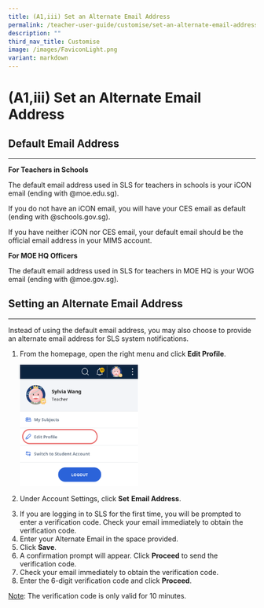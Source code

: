 ```yaml
---
title: (A1,iii) Set an Alternate Email Address
permalink: /teacher-user-guide/customise/set-an-alternate-email-address/
description: ""
third_nav_title: Customise
image: /images/FaviconLight.png
variant: markdown
---
```

<h1 id="set-an-alternate-email-address">(A1,iii) Set an Alternate Email Address</h1>
<h2 id="-default-email-address-">Default Email Address</h2>
<hr>
<p><strong>For Teachers in Schools</strong></p>
<p>The default email address used in SLS for teachers in schools is your iCON email (ending with @moe.edu.sg).</p>
<p>If you do not have an iCON email, you will have your CES email as default (ending with @schools.gov.sg).</p>
<p>If you have neither iCON nor CES email, your default email should be the official email address in your MIMS account.</p>
<p><strong>For MOE HQ Officers</strong></p>
<p>The default email address used in SLS for teachers in MOE HQ is your WOG email (ending with @moe.gov.sg).</p>
<h2 id="-setting-an-alternate-email-address-">Setting an Alternate Email Address</h2>
<hr>
<p>Instead of using the default email address, you may also choose to provide an alternate email address for SLS system notifications.</p>
<ol>
<li><p>From the homepage, open the right menu and click <strong>Edit Profile</strong>.</p>
<p><img alt="Set an Alternate Email Address" style="width: 50%;" src="/images/2Teacher/Cu-EditProfile.png"></p>
</li>
<li><p>Under Account Settings, click <strong>Set</strong> <strong>Email Address</strong>.</p>
</li>
<li>If you are logging in to SLS for the first time, you will be prompted to enter a verification code.  Check your email immediately to obtain the verification code.</li>
<li>Enter your Alternate Email in the space provided.</li>
<li>Click <strong>Save</strong>.</li>
<li>A confirmation prompt will appear. Click <strong>Proceed</strong> to send the verification code.</li>
<li>Check your email immediately to obtain the verification code.</li>
<li>Enter the 6-digit verification code and click <strong>Proceed</strong>.</li>
</ol>
<p><u>Note</u>: The verification code is only valid for 10 minutes.</p>